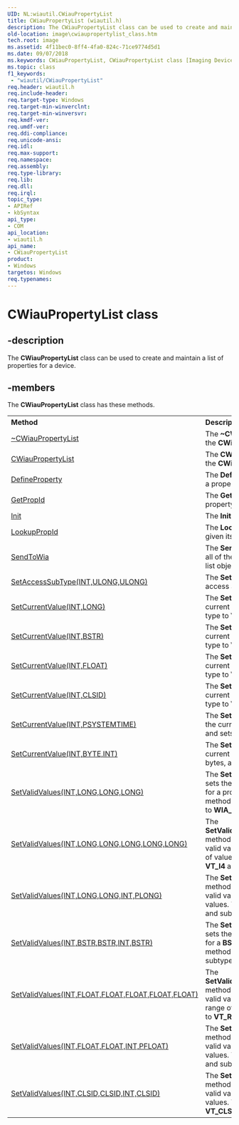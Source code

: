 ```yaml
---
UID: NL:wiautil.CWiauPropertyList
title: CWiauPropertyList (wiautil.h)
description: The CWiauPropertyList class can be used to create and maintain a list of properties for a device.
old-location: image\cwiaupropertylist_class.htm
tech.root: image
ms.assetid: 4f11bec0-8ff4-4fa0-824c-71ce9774d5d1
ms.date: 09/07/2018
ms.keywords: CWiauPropertyList, CWiauPropertyList class [Imaging Devices], CWiauPropertyList class [Imaging Devices],described, image.cwiaupropertylist_class, wiauFncs_b6021ff9-9843-4f31-b2c1-aff36af0cbc6.xml, wiautil/CWiauPropertyList
ms.topic: class
f1_keywords:
 - "wiautil/CWiauPropertyList"
req.header: wiautil.h
req.include-header: 
req.target-type: Windows
req.target-min-winverclnt: 
req.target-min-winversvr: 
req.kmdf-ver: 
req.umdf-ver: 
req.ddi-compliance: 
req.unicode-ansi: 
req.idl: 
req.max-support: 
req.namespace: 
req.assembly: 
req.type-library: 
req.lib: 
req.dll: 
req.irql: 
topic_type:
- APIRef
- kbSyntax
api_type:
- COM
api_location:
- wiautil.h
api_name:
- CWiauPropertyList
product:
- Windows
targetos: Windows
req.typenames: 
---
```


# CWiauPropertyList class


## -description

The **CWiauPropertyList** class can be used to create and maintain a list of properties for a device.


## -members

The <b>CWiauPropertyList</b> class has these methods.
<table class="members" id="memberListMethods">
<tr>
<th align="left" width="37%">Method</th>
<th align="left" width="63%">Description</th>
</tr>
<tr data="declared;">
<td align="left" width="37%">
<a href="https://docs.microsoft.com/windows-hardware/drivers/ddi/wiautil/nf-wiautil-cwiaupropertylist-~cwiaupropertylist">~CWiauPropertyList</a>
</td>
<td align="left" width="63%">
The <b>~CWiauPropertyList</b> method is the destructor for the <b>CWiauPropertyList</b> class.

</td>
</tr>
<tr data="declared;">
<td align="left" width="37%">
<a href="https://docs.microsoft.com/windows-hardware/drivers/ddi/wiautil/nf-wiautil-cwiaupropertylist-cwiaupropertylist">CWiauPropertyList</a>
</td>
<td align="left" width="63%">
The <b>CWiauPropertyList</b> method is the constructor for the <b>CWiauPropertyList</b> class.

</td>
</tr>
<tr data="declared;">
<td align="left" width="37%">
<a href="https://docs.microsoft.com/windows-hardware/drivers/ddi/wiautil/nf-wiautil-cwiaupropertylist-defineproperty">DefineProperty</a>
</td>
<td align="left" width="63%">
The <b>DefineProperty</b> method adds a property definition to a property list object.

</td>
</tr>
<tr data="declared;">
<td align="left" width="37%">
<a href="https://docs.microsoft.com/windows-hardware/drivers/ddi/wiautil/nf-wiautil-cwiaupropertylist-getpropid">GetPropId</a>
</td>
<td align="left" width="63%">
The <b>GetPropId</b> method finds the property ID for a property, given its index in the property list.

</td>
</tr>
<tr data="declared;">
<td align="left" width="37%">
<a href="https://docs.microsoft.com/windows-hardware/drivers/ddi/wiautil/nf-wiautil-cwiaupropertylist-init">Init</a>
</td>
<td align="left" width="63%">
The <b>Init</b> method initializes a property list object.

</td>
</tr>
<tr data="declared;">
<td align="left" width="37%">
<a href="https://docs.microsoft.com/windows-hardware/drivers/ddi/wiautil/nf-wiautil-cwiaupropertylist-lookuppropid">LookupPropId</a>
</td>
<td align="left" width="63%">
The <b>LookupPropId</b> method finds a property's index, given its property ID.

</td>
</tr>
<tr data="declared;">
<td align="left" width="37%">
<a href="https://docs.microsoft.com/windows-hardware/drivers/ddi/wiautil/nf-wiautil-cwiaupropertylist-sendtowia">SendToWia</a>
</td>
<td align="left" width="63%">
The <b>SendToWia</b> method calls the WIA service to define all of the properties currently contained in the property list object.

</td>
</tr>
<tr data="declared;">
<td align="left" width="37%">
<a href="https://docs.microsoft.com/windows-hardware/drivers/ddi/wiautil/nf-wiautil-cwiaupropertylist-setaccesssubtype(int_ulong_ulong)">SetAccessSubType(INT,ULONG,ULONG)</a>
</td>
<td align="left" width="63%">
The <b>SetAccessSubType</b> method resets a property's access and subtype.

</td>
</tr>
<tr data="declared;">
<td align="left" width="37%">
<a href="https://docs.microsoft.com/windows-hardware/drivers/ddi/wiautil/nf-wiautil-cwiaupropertylist-setcurrentvalue(int_long)">SetCurrentValue(INT,LONG)</a>
</td>
<td align="left" width="63%">
The <b>SetCurrentValue(INT,LONG)</b> method sets the current value of a property of type <b>LONG</b>, and sets its type to <b>VT_I4</b>.

</td>
</tr>
<tr data="declared;">
<td align="left" width="37%">
<a href="https://docs.microsoft.com/windows-hardware/drivers/ddi/wiautil/nf-wiautil-cwiaupropertylist-setcurrentvalue(int_bstr)">SetCurrentValue(INT,BSTR)</a>
</td>
<td align="left" width="63%">
The <b>SetCurrentValue(INT,BSTR)</b> method sets the current value of a property of type <b>BSTR</b>, and sets its type to <b>VT_BSTR</b>.

</td>
</tr>
<tr data="declared;">
<td align="left" width="37%">
<a href="https://docs.microsoft.com/windows-hardware/drivers/ddi/wiautil/nf-wiautil-cwiaupropertylist-setcurrentvalue(int_float)">SetCurrentValue(INT,FLOAT)</a>
</td>
<td align="left" width="63%">
The <b>SetCurrentValue(INT,FLOAT)</b> method sets the current value of a property of type <b>FLOAT</b>, and sets its type to <b>VT_R4</b>.

</td>
</tr>
<tr data="declared;">
<td align="left" width="37%">
<a href="https://docs.microsoft.com/windows-hardware/drivers/ddi/wiautil/nf-wiautil-cwiaupropertylist-setcurrentvalue(int_clsid)">SetCurrentValue(INT,CLSID)</a>
</td>
<td align="left" width="63%">
The <b>SetCurrentValue(INT,CLSID)</b> method sets the current value of a property of type <b>CLSID</b>, and sets its type to <b>VT_CLSID</b>.

</td>
</tr>
<tr data="declared;">
<td align="left" width="37%">
<a href="https://docs.microsoft.com/windows-hardware/drivers/ddi/wiautil/nf-wiautil-cwiaupropertylist-setcurrentvalue(int_psystemtime)">SetCurrentValue(INT,PSYSTEMTIME)</a>
</td>
<td align="left" width="63%">
The <b>SetCurrentValue(INT,PSYSTEMTIME)</b> method sets the current value of a property of type <b>PSYSTEMTIME</b>, and sets its type to <b>VT_UI2</b> | <b>VT_VECTOR</b>.

</td>
</tr>
<tr data="declared;">
<td align="left" width="37%">
<a href="https://docs.microsoft.com/windows-hardware/drivers/ddi/wiautil/nf-wiautil-cwiaupropertylist-setcurrentvalue(int_byte_int)">SetCurrentValue(INT,BYTE,INT)</a>
</td>
<td align="left" width="63%">
The <b>SetCurrentValue(INT,BYTE,INT)</b> method sets the current value of a property consisting of an array of bytes, and sets its type to <b>VT_UI1</b> | <b>VT_VECTOR</b>.

</td>
</tr>
<tr data="declared;">
<td align="left" width="37%">
<a href="https://review.docs.microsoft.com/windows-hardware/drivers/ddi/wiautil/nf-wiautil-cwiaupropertylist-setvalidvalues(int_long_long_long)">SetValidValues(INT,LONG,LONG,LONG)</a>
</td>
<td align="left" width="63%">
The <b>SetValidValues(INT,LONG,LONG,LONG)</b> method sets the type, as well as default, current, and valid values for a property whose values are defined by a flag. The method also sets the property type to <b>VT_I4</b> and subtype to <b>WIA_PROP_FLAG</b>.

</td>
</tr>
<tr data="declared;">
<td align="left" width="37%">
<a href="https://docs.microsoft.com/windows-hardware/drivers/ddi/wiautil/nf-wiautil-cwiaupropertylist-setvalidvalues(int_long_long_long_long_long)">SetValidValues(INT,LONG,LONG,LONG,LONG,LONG)</a>
</td>
<td align="left" width="63%">
The <b>SetValidValues(INT,LONG,LONG,LONG,LONG,LONG)</b> method sets the type, as well as default, current, and valid values for a <b>LONG</b> property associated with a range of values. The method also sets the property type to <b>VT_I4</b> and subtype to <b>WIA_PROP_RANGE</b>.

</td>
</tr>
<tr data="declared;">
<td align="left" width="37%">
<a href="https://review.docs.microsoft.com/windows-hardware/drivers/ddi/wiautil/nf-wiautil-cwiaupropertylist-setvalidvalues(int_long_long_int_plong)">SetValidValues(INT,LONG,LONG,INT,PLONG)</a>
</td>
<td align="left" width="63%">
The <b>SetValidValues(INT,LONG,LONG,INT,PLONG)</b> method sets the type, as well as default, current, and valid values for a <b>LONG</b> property associated with a list of values. The method also sets the property type to <b>VT_I4</b> and subtype to <b>WIA_PROP_LIST</b>.

</td>
</tr>
<tr data="declared;">
<td align="left" width="37%">
<a href="https://review.docs.microsoft.com/windows-hardware/drivers/ddi/wiautil/nf-wiautil-cwiaupropertylist-setvalidvalues(int_bstr_bstr_int_bstr)">SetValidValues(INT,BSTR,BSTR,INT,BSTR)</a>
</td>
<td align="left" width="63%">
The <b>SetValidValues(INT,BSTR,BSTR,INT,BSTR)</b> method sets the type, as well as default, current, and valid values for a <b>BSTR</b> property associated with a list of values. The method also sets the property type to <b>VT_BSTR</b> and subtype to <b>WIA_PROP_LIST</b>.

</td>
</tr>
<tr data="declared;">
<td align="left" width="37%">
<a href="https://review.docs.microsoft.com/windows-hardware/drivers/ddi/wiautil/nf-wiautil-cwiaupropertylist-setvalidvalues(int_float_float_float_float_float)">SetValidValues(INT,FLOAT,FLOAT,FLOAT,FLOAT,FLOAT)</a>
</td>
<td align="left" width="63%">
The <b>SetValidValues(INT,FLOAT,FLOAT,FLOAT,FLOAT,FLOAT)</b> method sets the type, as well as default, current, and valid values for a <b>FLOAT</b> property associated with a range of values. The method also sets the property type to <b>VT_R4</b> and subtype to <b>WIA_PROP_RANGE</b>.

</td>
</tr>
<tr data="declared;">
<td align="left" width="37%">
<a href="https://docs.microsoft.com/windows-hardware/drivers/ddi/wiautil/nf-wiautil-cwiaupropertylist-setvalidvalues(int_float_float_int_pfloat)">SetValidValues(INT,FLOAT,FLOAT,INT,PFLOAT)</a>
</td>
<td align="left" width="63%">
The <b>SetValidValues(INT,FLOAT,FLOAT,INT,PFLOAT)</b> method sets the type, as well as default, current, and valid values for a <b>FLOAT</b> property associated with a list of values. The method also sets the property type to <b>VT_R4</b> and subtype to <b>WIA_PROP_LIST</b>.

</td>
</tr>
<tr data="declared;">
<td align="left" width="37%">
<a href="https://docs.microsoft.com/windows-hardware/drivers/ddi/wiautil/nf-wiautil-cwiaupropertylist-setvalidvalues(int_clsid_clsid_int_clsid)">SetValidValues(INT,CLSID,CLSID,INT,CLSID)</a>
</td>
<td align="left" width="63%">
The <b>SetValidValues(INT,CLSID,CLSID,INT,CLSID)</b> method sets the type, as well as default, current, and valid values for a <b>CLSID</b> property associated with a list of values. The method also sets the property type to <b>VT_CLSID</b> and subtype to <b>WIA_PROP_LIST</b>.

</td>
</tr>
</table>
